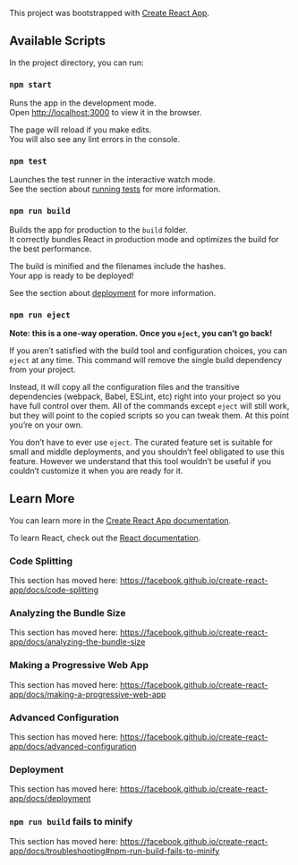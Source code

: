 
<!-- 
    Here I'm putting a basic plan-of-action and notes for my next steps, issues, etc, to be added as I go.

    Start:
    
    8.20 Created app and bones of app - including chartMain where state will be, charts Display/Data/Controls are children. First iteration is basic with no Auth.
        to do:
            [] Move ChartData to be in ChartMain
            [] Create the Welcome page
            [] Add reactRouter and implement
            [] Download and Create a basic Formik form
            [] Basic CSS for shape and test colors
            [] Create space for API DATA and implement placeholder for graph
            [] ...API...
            [] create toolbar with stats/info to show use of Context 

    8.21 Created basic welcome component structure with features below the picture carousel. The picture carousel was tougher to create without online help (everything I found was old) but it was a good exercise. I think I got it if I can use setInterval to interrupt a map of an array... we'll see. I added the basic logic for it today (hence the asterisk) but it's Friday night so I'm working at a slower pace
        to do:
            [X] Move ChartData to be in ChartMain
            [X*] Create the Welcome page
            [] Add reactRouter and implement {planning for Sunday (8/23)}
            [] Download and Create a basic Formik form
            [] Basic CSS for shape and test colors
            [] Create space for API DATA and implement placeholder for graph
            [] ...API...
            [] create toolbar with stats/info to show use of Context 

 -->



<!-- -------------------------------------------------------------------------------------------------------------------------------------------------- -->
<!-- -------------------------------------------------------------------------------------------------------------------------------------------------- -->


This project was bootstrapped with [Create React App](https://github.com/facebook/create-react-app).

## Available Scripts

In the project directory, you can run:

### `npm start`

Runs the app in the development mode.<br />
Open [http://localhost:3000](http://localhost:3000) to view it in the browser.

The page will reload if you make edits.<br />
You will also see any lint errors in the console.

### `npm test`

Launches the test runner in the interactive watch mode.<br />
See the section about [running tests](https://facebook.github.io/create-react-app/docs/running-tests) for more information.

### `npm run build`

Builds the app for production to the `build` folder.<br />
It correctly bundles React in production mode and optimizes the build for the best performance.

The build is minified and the filenames include the hashes.<br />
Your app is ready to be deployed!

See the section about [deployment](https://facebook.github.io/create-react-app/docs/deployment) for more information.

### `npm run eject`

**Note: this is a one-way operation. Once you `eject`, you can’t go back!**

If you aren’t satisfied with the build tool and configuration choices, you can `eject` at any time. This command will remove the single build dependency from your project.

Instead, it will copy all the configuration files and the transitive dependencies (webpack, Babel, ESLint, etc) right into your project so you have full control over them. All of the commands except `eject` will still work, but they will point to the copied scripts so you can tweak them. At this point you’re on your own.

You don’t have to ever use `eject`. The curated feature set is suitable for small and middle deployments, and you shouldn’t feel obligated to use this feature. However we understand that this tool wouldn’t be useful if you couldn’t customize it when you are ready for it.

## Learn More

You can learn more in the [Create React App documentation](https://facebook.github.io/create-react-app/docs/getting-started).

To learn React, check out the [React documentation](https://reactjs.org/).

### Code Splitting

This section has moved here: https://facebook.github.io/create-react-app/docs/code-splitting

### Analyzing the Bundle Size

This section has moved here: https://facebook.github.io/create-react-app/docs/analyzing-the-bundle-size

### Making a Progressive Web App

This section has moved here: https://facebook.github.io/create-react-app/docs/making-a-progressive-web-app

### Advanced Configuration

This section has moved here: https://facebook.github.io/create-react-app/docs/advanced-configuration

### Deployment

This section has moved here: https://facebook.github.io/create-react-app/docs/deployment

### `npm run build` fails to minify

This section has moved here: https://facebook.github.io/create-react-app/docs/troubleshooting#npm-run-build-fails-to-minify
